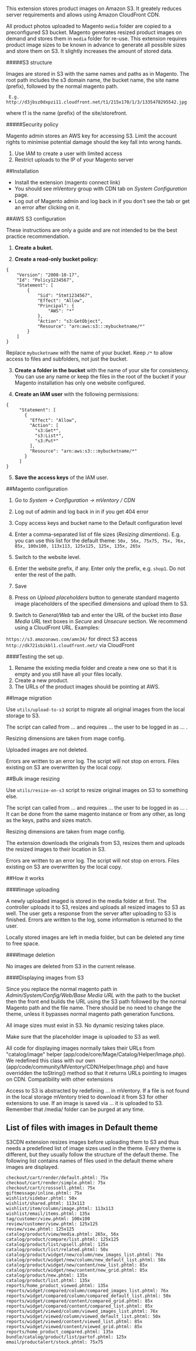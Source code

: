 This extension stores product images on Amazon S3. It greately reduces server requirements and allows using Amazon CloudFront CDN.

All product photos uploaded to Magento `media` folder are copied to a preconfigured S3 bucket.
Magento generates resized product images on demand and stores them in `media` folder for re-use. This extension requires product image sizes to be known in advance to generate all possible sizes and store them on S3. It slightly increases the amount of stored data.


#####S3 structure

Images are stored in S3 with the same names and paths as in Magento. The root path includes the s3 domain name, the bucket name, the site name (prefix), followed by the normal magento path.

     E.g. http://d3jbsz0dxpzi11.cloudfront.net/t1/215x170/1/3/1335478295542.jpg

where t1 is the name (prefix) of the site/storefront.

#####Security policy

Magento admin stores an AWS key for accessing S3. Limit the account rights to minimise potential damage should the key fall into wrong hands.

1. Use IAM to create a user with limited access
2. Restrict uploads to the IP of your Magento server


##Installation

* Install the extension (magento connect link)
* You should see mVentory group with CDN tab on _System Configuration_ page.
* Log out of Magento admin and log back in if you don't see the tab or get an error after clicking on it.

##AWS S3 configuration

These instructions are only a guide and are not intended to be the best practice recommendation.

1) **Create a buket.**

2) **Create a read-only bucket policy:**

```
{
    "Version": "2008-10-17",
    "Id": "Policy1234567",
    "Statement": [
    	{
    		"Sid": "Stmt1234567",
    		"Effect": "Allow",
    		"Principal": {
    			"AWS": "*"
    		},
    		"Action": "s3:GetObject",
    		"Resource": "arn:aws:s3:::mybucketname/*"
    	}
    ]
}
```
Replace `mybucketname` with the name of your bucket. Keep `/*` to allow access to files and subfolders, not just the bucket.

3) **Create a folder in the bucket** with the name of your site for consistency. You can use any name or keep the files in the root of the bucket if your Magento installation has only one website configured.

4) **Create an IAM user** with the following permissions:

```
{
     "Statement": [
       {
         "Effect": "Allow",
         "Action": [
           "s3:Get*",
           "s3:List*",
           "s3:Put*"
         ],
         "Resource": "arn:aws:s3:::mybucketname/*"
       }
     ]
}
```
5) **Save the access keys** of the IAM user.

##Magento configuration 

1. Go to _System -> Configuration -> mVentory / CDN_

2. Log out of admin and log back in in if you get 404 error

3. Copy access keys and bucket name to the Default configuration level

4. Enter a comma-separated list of file sizes (_Resizing dimentions_). E.g. you can use this list for the default theme:
`50x, 56x, 75x75, 75x, 76x, 85x, 100x100, 113x113, 125x125, 125x, 135x, 265x`

5. Switch to the website level.

6. Enter the website prefix, if any. Enter only the prefix, e.g. `shop1`. Do not enter the rest of the path.

7. Save

8. Press on _Upload placeholders_ button to generate standard magento image placeholders of the specified dimensions and upload them to S3.

9. Switch to _General/Web_ tab and enter the URL of the bucket into _Base Media URL_ text boxes in _Secure_ and _Unsecure_ section. We recommend using a CloudFront URL. 
Examples:
 	
`https://s3.amazonaws.com/amn34/` for direct S3 access
`http://dk721sbikbl1.cloudfront.net/` via CloudFront


####Testing the set up.

1. Rename the existing media folder and create a new one so that it is empty and you still have all your files locally.
2. Create a new product.
3. The URLs of the product images should be pointing at AWS.

 
##Image migration

Use `utils/upload-to-s3` script to migrate all original images from the local storage to S3.

The script can called from ... and requires ... the user to be logged in as ... .

Resizing dimensions are taken from mage config.

Uploaded images are not deleted.

Errors are written to an error log. The script will not stop on errors. Files existing on S3 are overwritten by the local copy.
 
 
##Bulk image resizing

Use `utils/resize-on-s3` script to resize original images on S3 to something else.

The script can called from ... and requires ... the user to be logged in as ... . It can be done from the same magento instance or from any other, as long as the keys, paths and sizes match.

Resizing dimensions are taken from mage config.

The extension downloads the originals from S3, resizes them and uploads the resized images to their location in S3.

Errors are written to an error log. The script will not stop on errors. Files existing on S3 are overwritten by the local copy.



##How it works

####Image uploading

A newly uploaded imaged is stored in the media folder at first. The controller uploads it to S3, resizes and uploads all resized images to S3 as well. The user gets a response from the server after uploading to S3 is finished. Errors are written to the log, some information is returned to the user.

Locally stored images are left in media folder, but can be deleted any time to free space.


####Image deletion

No images are deleted from S3 in the current release.


####Displaying images from S3

Since you replace the normal magento path in _Admin/System/Config/Web/Base Media URL_ with the path to the bucket then the front end builds the URL using the S3 path followed by the normal Magento path and the file name. There should be no need to change the theme, unless it bypasses normal magento path generation functions.

All image sizes must exist in S3. No dynamic resizing takes place.

Make sure that the placeholder image is uploaded to S3 as well.

All code for displaying images normally takes their URLs from "catalog/image" helper (app/code/core/Mage/Catalog/Helper/Image.php). We redefined this class with our own (app/code/community/MVentory/CDN/Helper/Image.php) and have overridden the toString() method so that it returns URLs pointing to images on CDN.
Compatibility with other extensions

Access to S3 is abstracted by redefining ... in mVentory. If a file is not found in the local storage mVentory tried to download it from S3 for other extensions to use. If an image is saved via ... it is uploaded to S3. Remember that /media/ folder can be purged at any time.


## List of files with images in Default theme

S3CDN extension resizes images before uploading them to S3 and thus needs a predefined list of image sizes used in the theme. Every theme is different, but they usually follow the structure of the default theme. The following list contains names of files used in the default theme where images are displayed. 

	checkout/cart/render/default.phtml: 75x
	checkout/cart/render/simple.phtml: 75x
	checkout/cart/crosssell.phtml: 75x
	giftmessage/inline.phtml: 75x
	wishlist/sidebar.phtml: 50x
	wishlist/shared.phtml: 113x113
	wishlist/item/column/image.phtml: 113x113
	wishlist/email/items.phtml: 135x
	tag/customer/view.phtml: 100x100
	review/customer/view.phtml: 125x125
	review/view.phtml: 125x125
	catalog/product/view/media.phtml: 265x, 56x
	catalog/product/compare/list.phtml: 125x125
	catalog/product/list/upsell.phtml: 125x
	catalog/product/list/related.phtml: 50x
	catalog/product/widget/new/column/new_images_list.phtml: 76x
	catalog/product/widget/new/column/new_default_list.phtml: 50x
	catalog/product/widget/new/content/new_list.phtml: 85x
	catalog/product/widget/new/content/new_grid.phtml: 85x
	catalog/product/new.phtml: 135x
	catalog/product/list.phtml: 135x
	reports/home_product_viewed.phtml: 135x
	reports/widget/compared/column/compared_images_list.phtml: 76x
	reports/widget/compared/column/compared_default_list.phtml: 50x
	reports/widget/compared/content/compared_grid.phtml: 85x
	reports/widget/compared/content/compared_list.phtml: 85x
	reports/widget/viewed/column/viewed_images_list.phtml: 76x
	reports/widget/viewed/column/viewed_default_list.phtml: 50x
	reports/widget/viewed/content/viewed_list.phtml: 85x
	reports/widget/viewed/content/viewed_grid.phtml: 85x
	reports/home_product_compared.phtml: 135x
	bundle/catalog/product/list/partof.phtml: 125x
	email/productalert/stock.phtml: 75x75



